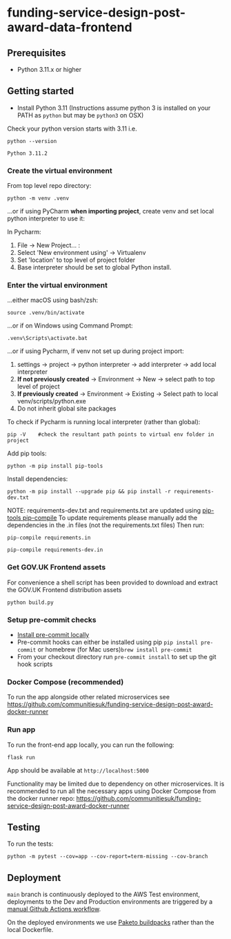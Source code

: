 # funding-service-design-post-award-data-frontend

## Prerequisites

- Python 3.11.x or higher

## Getting started
* Install Python 3.11
(Instructions assume python 3 is installed on your PATH as `python` but may be `python3` on OSX)

Check your python version starts with 3.11 i.e.
```
python --version

Python 3.11.2
```

### Create the virtual environment

From top level repo directory:

```
python -m venv .venv
```

...or if using PyCharm **when importing project**, create venv and set local python interpreter to use it:

In Pycharm:
1) File -> New Project... :
2) Select 'New environment using' -> Virtualenv
3) Set 'location' to top level of project folder
4) Base interpreter should be set to global Python install.

### Enter the virtual environment

...either macOS using bash/zsh:

    source .venv/bin/activate

...or if on Windows using Command Prompt:

    .venv\Scripts\activate.bat

...or if using Pycharm, if venv not set up during project import:

1) settings -> project -> python interpreter -> add interpreter -> add local interpreter
2) **If not previously created** -> Environment -> New -> select path to top level of project
3) **If previously created** -> Environment -> Existing -> Select path to local venv/scripts/python.exe
4) Do not inherit global site packages

To check if Pycharm is running local interpreter (rather than global):

    pip -V    #check the resultant path points to virtual env folder in project

Add pip tools:
```
python -m pip install pip-tools
```

Install dependencies:
```
python -m pip install --upgrade pip && pip install -r requirements-dev.txt
```
NOTE: requirements-dev.txt and requirements.txt are updated using [pip-tools pip-compile](https://github.com/jazzband/pip-tools)
To update requirements please manually add the dependencies in the .in files (not the requirements.txt files)
Then run:

    pip-compile requirements.in

    pip-compile requirements-dev.in

### Get GOV.UK Frontend assets

For convenience a shell script has been provided to download and extract the GOV.UK Frontend distribution assets

```shell
python build.py
```

### Setup pre-commit checks

* [Install pre-commit locally](https://pre-commit.com/#installation)
* Pre-commit hooks can either be installed using pip `pip install pre-commit` or homebrew (for Mac users)`brew install pre-commit`
* From your checkout directory run `pre-commit install` to set up the git hook scripts

### Docker Compose (recommended)
To run the app alongside other related microservices see https://github.com/communitiesuk/funding-service-design-post-award-docker-runner

### Run app
To run the front-end app locally, you can run the following:
```
flask run
```

App should be available at `http://localhost:5000`

Functionality may be limited due to dependency on other microservices. It is recommended to run all the necessary apps using Docker Compose from the docker runner repo:
https://github.com/communitiesuk/funding-service-design-post-award-docker-runner


## Testing

To run the tests:

```shell
python -m pytest --cov=app --cov-report=term-missing --cov-branch
```

## Deployment
`main` branch is continuously deployed to the AWS Test environment, deployments to the Dev and Production environments are triggered by a [manual Github Actions workflow](https://github.com/communitiesuk/funding-service-design-post-award-data-frontend/actions/workflows/deploy.yml).

On the deployed environments we use [Paketo buildpacks](https://paketo.io) rather than the local Dockerfile.
